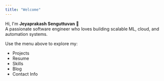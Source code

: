```yaml
---
title: "Welcome"
---
```


Hi, I'm **Jeyaprakash Senguttuvan** 👋  
A passionate software engineer who loves building scalable ML, cloud, and automation systems.

Use the menu above to explore my:
- Projects
- Resume
- Skills
- Blog
- Contact Info